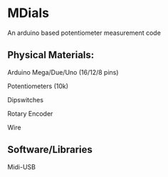 # MDials
An arduino based potentiometer measurement code
## Physical Materials:
Arduino Mega/Due/Uno (16/12/8 pins)

Potentiometers (10k)

Dipswitches 

Rotary Encoder

Wire

## Software/Libraries

Midi-USB
